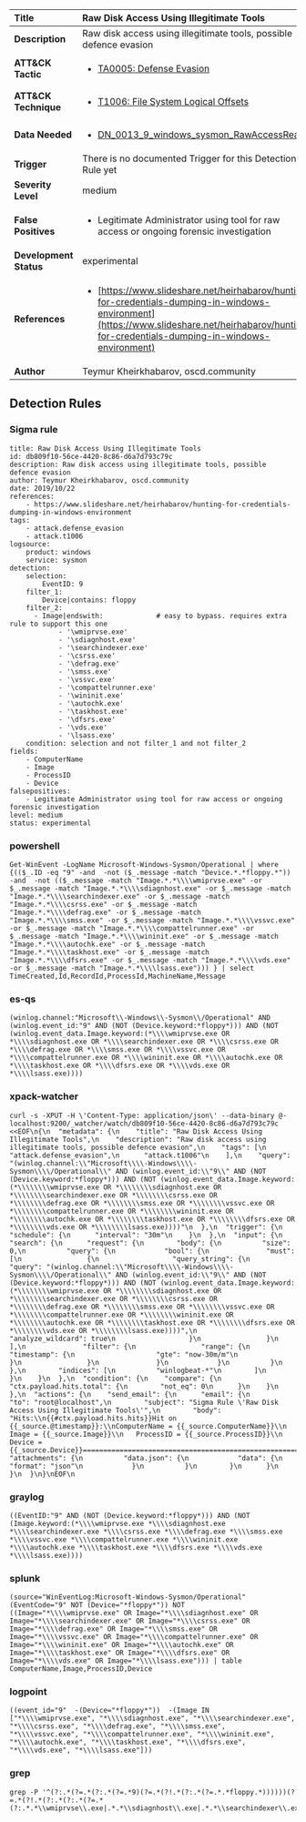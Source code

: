 | Title                    | Raw Disk Access Using Illegitimate Tools       |
|:-------------------------|:------------------|
| **Description**          | Raw disk access using illegitimate tools, possible defence evasion |
| **ATT&amp;CK Tactic**    |  <ul><li>[TA0005: Defense Evasion](https://attack.mitre.org/tactics/TA0005)</li></ul>  |
| **ATT&amp;CK Technique** | <ul><li>[T1006: File System Logical Offsets](https://attack.mitre.org/techniques/T1006)</li></ul>  |
| **Data Needed**          | <ul><li>[DN_0013_9_windows_sysmon_RawAccessRead](../Data_Needed/DN_0013_9_windows_sysmon_RawAccessRead.md)</li></ul>  |
| **Trigger**              |  There is no documented Trigger for this Detection Rule yet  |
| **Severity Level**       | medium |
| **False Positives**      | <ul><li>Legitimate Administrator using tool for raw access or ongoing forensic investigation</li></ul>  |
| **Development Status**   | experimental |
| **References**           | <ul><li>[https://www.slideshare.net/heirhabarov/hunting-for-credentials-dumping-in-windows-environment](https://www.slideshare.net/heirhabarov/hunting-for-credentials-dumping-in-windows-environment)</li></ul>  |
| **Author**               | Teymur Kheirkhabarov, oscd.community |


## Detection Rules

### Sigma rule

```
title: Raw Disk Access Using Illegitimate Tools
id: db809f10-56ce-4420-8c86-d6a7d793c79c
description: Raw disk access using illegitimate tools, possible defence evasion
author: Teymur Kheirkhabarov, oscd.community
date: 2019/10/22
references:
    - https://www.slideshare.net/heirhabarov/hunting-for-credentials-dumping-in-windows-environment
tags:
    - attack.defense_evasion
    - attack.t1006
logsource:
    product: windows
    service: sysmon
detection:
    selection:
        EventID: 9
    filter_1:
        Device|contains: floppy
    filter_2:
      - Image|endswith:             # easy to bypass. requires extra rule to support this one
            - '\wmiprvse.exe'
            - '\sdiagnhost.exe'
            - '\searchindexer.exe'
            - '\csrss.exe'
            - '\defrag.exe'
            - '\smss.exe'
            - '\vssvc.exe'
            - '\compattelrunner.exe'
            - '\wininit.exe'
            - '\autochk.exe'
            - '\taskhost.exe'
            - '\dfsrs.exe'
            - '\vds.exe'
            - '\lsass.exe'
    condition: selection and not filter_1 and not filter_2
fields:
    - ComputerName
    - Image
    - ProcessID
    - Device
falsepositives:
    - Legitimate Administrator using tool for raw access or ongoing forensic investigation
level: medium
status: experimental

```





### powershell
    
```
Get-WinEvent -LogName Microsoft-Windows-Sysmon/Operational | where {(($_.ID -eq "9" -and  -not ($_.message -match "Device.*.*floppy.*")) -and  -not (($_.message -match "Image.*.*\\\\wmiprvse.exe" -or $_.message -match "Image.*.*\\\\sdiagnhost.exe" -or $_.message -match "Image.*.*\\\\searchindexer.exe" -or $_.message -match "Image.*.*\\\\csrss.exe" -or $_.message -match "Image.*.*\\\\defrag.exe" -or $_.message -match "Image.*.*\\\\smss.exe" -or $_.message -match "Image.*.*\\\\vssvc.exe" -or $_.message -match "Image.*.*\\\\compattelrunner.exe" -or $_.message -match "Image.*.*\\\\wininit.exe" -or $_.message -match "Image.*.*\\\\autochk.exe" -or $_.message -match "Image.*.*\\\\taskhost.exe" -or $_.message -match "Image.*.*\\\\dfsrs.exe" -or $_.message -match "Image.*.*\\\\vds.exe" -or $_.message -match "Image.*.*\\\\lsass.exe"))) } | select TimeCreated,Id,RecordId,ProcessId,MachineName,Message
```


### es-qs
    
```
(winlog.channel:"Microsoft\\-Windows\\-Sysmon\\/Operational" AND (winlog.event_id:"9" AND (NOT (Device.keyword:*floppy*))) AND (NOT (winlog.event_data.Image.keyword:(*\\\\wmiprvse.exe OR *\\\\sdiagnhost.exe OR *\\\\searchindexer.exe OR *\\\\csrss.exe OR *\\\\defrag.exe OR *\\\\smss.exe OR *\\\\vssvc.exe OR *\\\\compattelrunner.exe OR *\\\\wininit.exe OR *\\\\autochk.exe OR *\\\\taskhost.exe OR *\\\\dfsrs.exe OR *\\\\vds.exe OR *\\\\lsass.exe))))
```


### xpack-watcher
    
```
curl -s -XPUT -H \'Content-Type: application/json\' --data-binary @- localhost:9200/_watcher/watch/db809f10-56ce-4420-8c86-d6a7d793c79c <<EOF\n{\n  "metadata": {\n    "title": "Raw Disk Access Using Illegitimate Tools",\n    "description": "Raw disk access using illegitimate tools, possible defence evasion",\n    "tags": [\n      "attack.defense_evasion",\n      "attack.t1006"\n    ],\n    "query": "(winlog.channel:\\"Microsoft\\\\-Windows\\\\-Sysmon\\\\/Operational\\" AND (winlog.event_id:\\"9\\" AND (NOT (Device.keyword:*floppy*))) AND (NOT (winlog.event_data.Image.keyword:(*\\\\\\\\wmiprvse.exe OR *\\\\\\\\sdiagnhost.exe OR *\\\\\\\\searchindexer.exe OR *\\\\\\\\csrss.exe OR *\\\\\\\\defrag.exe OR *\\\\\\\\smss.exe OR *\\\\\\\\vssvc.exe OR *\\\\\\\\compattelrunner.exe OR *\\\\\\\\wininit.exe OR *\\\\\\\\autochk.exe OR *\\\\\\\\taskhost.exe OR *\\\\\\\\dfsrs.exe OR *\\\\\\\\vds.exe OR *\\\\\\\\lsass.exe))))"\n  },\n  "trigger": {\n    "schedule": {\n      "interval": "30m"\n    }\n  },\n  "input": {\n    "search": {\n      "request": {\n        "body": {\n          "size": 0,\n          "query": {\n            "bool": {\n              "must": [\n                {\n                  "query_string": {\n                    "query": "(winlog.channel:\\"Microsoft\\\\-Windows\\\\-Sysmon\\\\/Operational\\" AND (winlog.event_id:\\"9\\" AND (NOT (Device.keyword:*floppy*))) AND (NOT (winlog.event_data.Image.keyword:(*\\\\\\\\wmiprvse.exe OR *\\\\\\\\sdiagnhost.exe OR *\\\\\\\\searchindexer.exe OR *\\\\\\\\csrss.exe OR *\\\\\\\\defrag.exe OR *\\\\\\\\smss.exe OR *\\\\\\\\vssvc.exe OR *\\\\\\\\compattelrunner.exe OR *\\\\\\\\wininit.exe OR *\\\\\\\\autochk.exe OR *\\\\\\\\taskhost.exe OR *\\\\\\\\dfsrs.exe OR *\\\\\\\\vds.exe OR *\\\\\\\\lsass.exe))))",\n                    "analyze_wildcard": true\n                  }\n                }\n              ],\n              "filter": {\n                "range": {\n                  "timestamp": {\n                    "gte": "now-30m/m"\n                  }\n                }\n              }\n            }\n          }\n        },\n        "indices": [\n          "winlogbeat-*"\n        ]\n      }\n    }\n  },\n  "condition": {\n    "compare": {\n      "ctx.payload.hits.total": {\n        "not_eq": 0\n      }\n    }\n  },\n  "actions": {\n    "send_email": {\n      "email": {\n        "to": "root@localhost",\n        "subject": "Sigma Rule \'Raw Disk Access Using Illegitimate Tools\'",\n        "body": "Hits:\\n{{#ctx.payload.hits.hits}}Hit on {{_source.@timestamp}}:\\nComputerName = {{_source.ComputerName}}\\n       Image = {{_source.Image}}\\n   ProcessID = {{_source.ProcessID}}\\n      Device = {{_source.Device}}================================================================================\\n{{/ctx.payload.hits.hits}}",\n        "attachments": {\n          "data.json": {\n            "data": {\n              "format": "json"\n            }\n          }\n        }\n      }\n    }\n  }\n}\nEOF\n
```


### graylog
    
```
((EventID:"9" AND (NOT (Device.keyword:*floppy*))) AND (NOT (Image.keyword:(*\\\\wmiprvse.exe *\\\\sdiagnhost.exe *\\\\searchindexer.exe *\\\\csrss.exe *\\\\defrag.exe *\\\\smss.exe *\\\\vssvc.exe *\\\\compattelrunner.exe *\\\\wininit.exe *\\\\autochk.exe *\\\\taskhost.exe *\\\\dfsrs.exe *\\\\vds.exe *\\\\lsass.exe))))
```


### splunk
    
```
(source="WinEventLog:Microsoft-Windows-Sysmon/Operational" (EventCode="9" NOT (Device="*floppy*")) NOT ((Image="*\\\\wmiprvse.exe" OR Image="*\\\\sdiagnhost.exe" OR Image="*\\\\searchindexer.exe" OR Image="*\\\\csrss.exe" OR Image="*\\\\defrag.exe" OR Image="*\\\\smss.exe" OR Image="*\\\\vssvc.exe" OR Image="*\\\\compattelrunner.exe" OR Image="*\\\\wininit.exe" OR Image="*\\\\autochk.exe" OR Image="*\\\\taskhost.exe" OR Image="*\\\\dfsrs.exe" OR Image="*\\\\vds.exe" OR Image="*\\\\lsass.exe"))) | table ComputerName,Image,ProcessID,Device
```


### logpoint
    
```
((event_id="9"  -(Device="*floppy*"))  -(Image IN ["*\\\\wmiprvse.exe", "*\\\\sdiagnhost.exe", "*\\\\searchindexer.exe", "*\\\\csrss.exe", "*\\\\defrag.exe", "*\\\\smss.exe", "*\\\\vssvc.exe", "*\\\\compattelrunner.exe", "*\\\\wininit.exe", "*\\\\autochk.exe", "*\\\\taskhost.exe", "*\\\\dfsrs.exe", "*\\\\vds.exe", "*\\\\lsass.exe"]))
```


### grep
    
```
grep -P '^(?:.*(?=.*(?:.*(?=.*9)(?=.*(?!.*(?:.*(?=.*.*floppy.*))))))(?=.*(?!.*(?:.*(?:.*(?=.*(?:.*.*\\wmiprvse\\.exe|.*.*\\sdiagnhost\\.exe|.*.*\\searchindexer\\.exe|.*.*\\csrss\\.exe|.*.*\\defrag\\.exe|.*.*\\smss\\.exe|.*.*\\vssvc\\.exe|.*.*\\compattelrunner\\.exe|.*.*\\wininit\\.exe|.*.*\\autochk\\.exe|.*.*\\taskhost\\.exe|.*.*\\dfsrs\\.exe|.*.*\\vds\\.exe|.*.*\\lsass\\.exe)))))))'
```



